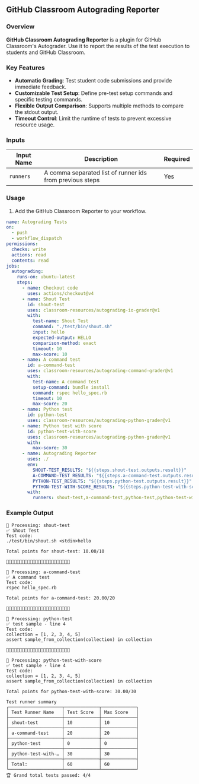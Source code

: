 ## GitHub Classroom Autograding Reporter

### Overview
**GitHub Classroom Autograding Reporter** is a plugin for GitHub Classroom's Autograder. Use it to report the results of the test execution to students and GitHub Classroom.

### Key Features
- **Automatic Grading**: Test student code submissions and provide immediate feedback.
- **Customizable Test Setup**: Define pre-test setup commands and specific testing commands.
- **Flexible Output Comparison**: Supports multiple methods to compare the stdout output.
- **Timeout Control**: Limit the runtime of tests to prevent excessive resource usage.

### Inputs

| Input Name | Description | Required |
|------------|-------------|----------|
| `runners` | A comma separated list of runner ids from previous steps  | Yes |

### Usage

1. Add the GitHub Classroom Reporter to your workflow.

```yaml
name: Autograding Tests
on:
  - push
  - workflow_dispatch
permissions:
  checks: write
  actions: read
  contents: read
jobs:
  autograding:
    runs-on: ubuntu-latest
    steps:
      - name: Checkout code
        uses: actions/checkout@v4
      - name: Shout Test
        id: shout-test
        uses: classroom-resources/autograding-io-grader@v1
        with:
          test-name: Shout Test
          command: "./test/bin/shout.sh"
          input: hello
          expected-output: HELLO
          comparison-method: exact
          timeout: 10
          max-score: 10
      - name: A command test
        id: a-command-test
        uses: classroom-resources/autograding-command-grader@v1
        with:
          test-name: A command test
          setup-command: bundle install
          command: rspec hello_spec.rb
          timeout: 10
          max-score: 20
      - name: Python test
        id: python-test
        uses: classroom-resources/autograding-python-grader@v1
      - name: Python test with score
        id: python-test-with-score
        uses: classroom-resources/autograding-python-grader@v1
        with:
          max-score: 30
      - name: Autograding Reporter
        uses: ./
        env:
          SHOUT-TEST_RESULTS: "${{steps.shout-test.outputs.result}}"
          A-COMMAND-TEST_RESULTS: "${{steps.a-command-test.outputs.result}}"
          PYTHON-TEST_RESULTS: "${{steps.python-test.outputs.result}}"
          PYTHON-TEST-WITH-SCORE_RESULTS: "${{steps.python-test-with-score.outputs.result}}"
        with:
          runners: shout-test,a-command-test,python-test,python-test-with-score
```

### Example Output
```
🔄 Processing: shout-test
✅ Shout Test
Test code:
./test/bin/shout.sh <stdin>hello

Total points for shout-test: 10.00/10

🚀🚀🚀🚀🚀🚀🚀🚀🚀🚀🚀🚀🚀🚀🚀🚀🚀🚀🚀🚀🚀🚀🚀🚀

🔄 Processing: a-command-test
✅ A command test
Test code:
rspec hello_spec.rb

Total points for a-command-test: 20.00/20

🚀🚀🚀🚀🚀🚀🚀🚀🚀🚀🚀🚀🚀🚀🚀🚀🚀🚀🚀🚀🚀🚀🚀🚀

🔄 Processing: python-test
✅ test sample - line 4
Test code:
collection = [1, 2, 3, 4, 5]
assert sample_from_collection(collection) in collection

🚀🚀🚀🚀🚀🚀🚀🚀🚀🚀🚀🚀🚀🚀🚀🚀🚀🚀🚀🚀🚀🚀🚀🚀

🔄 Processing: python-test-with-score
✅ test sample - line 4
Test code:
collection = [1, 2, 3, 4, 5]
assert sample_from_collection(collection) in collection

Total points for python-test-with-score: 30.00/30

Test runner summary
┌────────────────────┬─────────────┬─────────────┐
│ Test Runner Name   │ Test Score  │ Max Score   │
├────────────────────┼─────────────┼─────────────┤
│ shout-test         │ 10          │ 10          │
├────────────────────┼─────────────┼─────────────┤
│ a-command-test     │ 20          │ 20          │
├────────────────────┼─────────────┼─────────────┤
│ python-test        │ 0           │ 0           │
├────────────────────┼─────────────┼─────────────┤
│ python-test-with-… │ 30          │ 30          │
├────────────────────┼─────────────┼─────────────┤
│ Total:             │ 60          │ 60          │
└────────────────────┴─────────────┴─────────────┘
🏆 Grand total tests passed: 4/4
```

